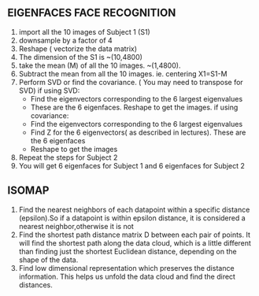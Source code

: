 EIGENFACES FACE RECOGNITION
---------------------------
1) import all the 10 images of Subject 1 (S1)
2) downsample by a factor of 4
3) Reshape ( vectorize the data matrix)
4) The dimension of the S1 is ~(10,4800)
5) take the mean (M) of all the 10 images. ~(1,4800).
6) Subtract the mean from all the 10 images. ie. centering X1=S1-M
7) Perform SVD or find the covariance. ( You may need to transpose for SVD)
if using SVD:
	* Find the eigenvectors corresponding to the 6 largest eigenvalues
	* These are the 6 eigenfaces. Reshape to get the images.
if using covariance:
	* Find the eigenvectors corresponding to the 6 largest eigenvalues
	* Find Z for the 6 eigenvectors( as described in lectures). These are the 6 eigenfaces
	* Reshape to get the images
8) Repeat the steps for Subject 2
9) You will get 6 eigenfaces for Subject 1 and 6 eigenfaces for Subject 2



ISOMAP
------
1) Find the nearest neighbors of each datapoint within a specific distance (epsilon).So if a datapoint is within epsilon distance, it is considered a nearest neighbor,otherwise it is not
2) Find the shortest path distance matrix D between each pair of points. It will find the shortest path along the data cloud, which is a little different than finding just the shortest Euclidean distance, depending on the shape of the data.
3) Find low dimensional representation which preserves the distance information. This helps us unfold the data cloud and find the direct distances.